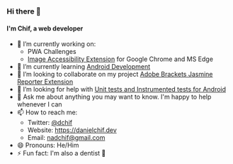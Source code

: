 ### Hi there 👋

#### I'm Chif, a web developer

- 🔭 I’m currently working on:
  - PWA Challenges
  - [Image Accessibility Extension](https://github.com/michaeldera/image-accessibility-extension) for Google Chrome and MS Edge
- 🌱 I’m currently learning [Android Development](https://developers.google.com/certification/associate-android-developer)
- 👯 I’m looking to collaborate on my project [Adobe Brackets Jasmine Reporter Extension](https://github.com/nadchif/brackets-jasmine-reporter/blob/master/README.md)
- 🤔 I’m looking for help with [Unit tests and Instrumented tests for Android](https://github.com/nadchif/headset-control-plus)
- 💬 Ask me about anything you may want to know. I'm happy to help whenever I can
- 📫 How to reach me: 
  - Twitter: [@dchif](https://twitter.com/dchif)
  - Website: https://danielchif.dev
  - Email: [nadchif@gmail.com](mailto:nadchif@gmail.com)
- 😄 Pronouns: He/Him
- ⚡ Fun fact: I'm also a dentist :tooth:

